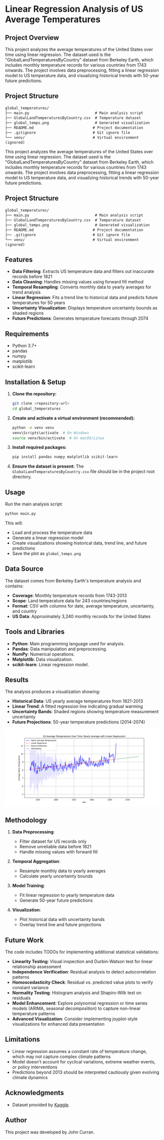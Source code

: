 
# Linear Regression Analysis of US Average Temperatures

## Project Overview
This project analyzes the average temperatures of the United States over time using linear regression. The dataset used is the "GlobalLandTemperaturesByCountry" dataset from Berkeley Earth, which includes monthly temperature records for various countries from 1743 onwards. The project involves data preprocessing, fitting a linear regression model to US temperature data, and visualizing historical trends with 50-year future predictions.

## Project Structure
```
global_temperatures/
├── main.py                              # Main analysis script
├── GlobalLandTemperaturesByCountry.csv  # Temperature dataset
├── global_temps.png                     # Generated visualization
├── README.md                           # Project documentation
├── .gitignore                          # Git ignore file
└── venv/                               # Virtual environment (ignored)
```
This project analyzes the average temperatures of the United States over time using linear regression. The dataset used is the "GlobalLandTemperaturesByCountry" dataset from Berkeley Earth, which includes monthly temperature records for various countries from 1743 onwards. The project involves data preprocessing, fitting a linear regression model to US temperature data, and visualizing historical trends with 50-year future predictions.

## Project Structure
```
global_temperatures/
├── main.py                              # Main analysis script
├── GlobalLandTemperaturesByCountry.csv  # Temperature dataset
├── global_temps.png                     # Generated visualization
├── README.md                           # Project documentation
├── .gitignore                          # Git ignore file
└── venv/                               # Virtual environment (ignored)
```

## Features
- **Data Filtering**: Extracts US temperature data and filters out inaccurate records before 1821
- **Data Cleaning**: Handles missing values using forward fill method
- **Temporal Resampling**: Converts monthly data to yearly averages for trend analysis
- **Linear Regression**: Fits a trend line to historical data and predicts future temperatures for 50 years
- **Uncertainty Visualization**: Displays temperature uncertainty bounds as shaded regions
- **Future Predictions**: Generates temperature forecasts through 2074

## Requirements
- Python 3.7+
- pandas
- numpy  
- matplotlib
- scikit-learn

## Installation & Setup

1. **Clone the repository:**
   ```bash
   git clone <repository-url>
   cd global_temperatures
   ```

2. **Create and activate a virtual environment (recommended):**
   ```bash
   python -m venv venv
   venv\Scripts\activate  # On Windows
   source venv/bin/activate  # On macOS/Linux
   ```

3. **Install required packages:**
   ```bash
   pip install pandas numpy matplotlib scikit-learn
   ```

4. **Ensure the dataset is present:**
   The `GlobalLandTemperaturesByCountry.csv` file should be in the project root directory.

## Usage

Run the main analysis script:
```bash
python main.py
```

This will:
- Load and process the temperature data
- Generate a linear regression model
- Create visualizations showing historical data, trend line, and future predictions
- Save the plot as `global_temps.png`

## Data Source
The dataset comes from Berkeley Earth's temperature analysis and contains:
- **Coverage**: Monthly temperature records from 1743-2013
- **Scope**: Land temperature data for 243 countries/regions
- **Format**: CSV with columns for date, average temperature, uncertainty, and country
- **US Data**: Approximately 3,240 monthly records for the United States

## Tools and Libraries
- **Python**: Main programming language used for analysis.
- **Pandas**: Data manipulation and preprocessing.
- **NumPy**: Numerical operations.
- **Matplotlib**: Data visualization.
- **scikit-learn**: Linear regression model.

## Results
The analysis produces a visualization showing:
- **Historical Data**: US yearly average temperatures from 1821-2013
- **Linear Trend**: A fitted regression line indicating gradual warming
- **Uncertainty Bands**: Shaded regions showing temperature measurement uncertainty
- **Future Projections**: 50-year temperature predictions (2014-2074)

![US Average Temperatures Linear Regression](/static/images/projects/global_temperatures/global_temps.png)

## Methodology
1. **Data Preprocessing**: 
   - Filter dataset for US records only
   - Remove unreliable data before 1821
   - Handle missing values with forward fill
   
2. **Temporal Aggregation**:
   - Resample monthly data to yearly averages
   - Calculate yearly uncertainty bounds
   
3. **Model Training**:
   - Fit linear regression to yearly temperature data
   - Generate 50-year future predictions
   
4. **Visualization**:
   - Plot historical data with uncertainty bands
   - Overlay trend line and future projections

## Future Work
The code includes TODOs for implementing additional statistical validations:

- **Linearity Testing**: Visual inspection and Durbin-Watson test for linear relationship assessment
- **Independence Verification**: Residual analysis to detect autocorrelation patterns  
- **Homoscedasticity Check**: Residual vs. predicted value plots to verify constant variance
- **Normality Testing**: Histogram analysis and Shapiro-Wilk test on residuals
- **Model Enhancement**: Explore polynomial regression or time series models (ARIMA, seasonal decomposition) to capture non-linear temperature patterns
- **Advanced Visualization**: Consider implementing joyplot-style visualizations for enhanced data presentation

## Limitations
- Linear regression assumes a constant rate of temperature change, which may not capture complex climate patterns
- Model doesn't account for cyclical variations, extreme weather events, or policy interventions
- Predictions beyond 2013 should be interpreted cautiously given evolving climate dynamics

## Acknowledgments
- Dataset provided by [Kaggle](https://www.kaggle.com/datasets/berkeleyearth/climate-change-earth-surface-temperature-data).

## Author
This project was developed by John Curran.